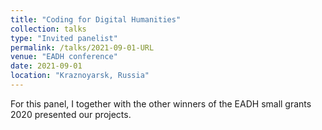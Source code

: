 ```yaml
---
title: "Coding for Digital Humanities"
collection: talks
type: "Invited panelist"
permalink: /talks/2021-09-01-URL
venue: "EADH conference"
date: 2021-09-01
location: "Kraznoyarsk, Russia"
---
```


For this panel, I together with the other winners of the EADH small grants 2020 presented our projects.
